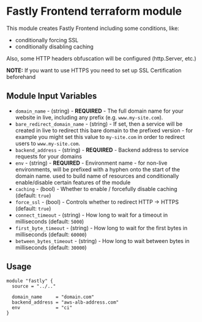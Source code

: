 Fastly Frontend terraform module
================================

This module creates Fastly Frontend including some conditions, like:
- conditionally forcing SSL
- conditionally disabling caching

Also, some HTTP headers obfuscation will be configured (http.Server, etc.)

**NOTE:** If you want to use HTTPS you need to set up SSL Certification beforehand

Module Input Variables
----------------------

- `domain_name` - (string) - **REQUIRED** - The full domain name for your website in live, including any prefix (e.g. `www.my-site.com`).
- `bare_redirect_domain_name` - (string) - If set, then a service will be created in live to redirect this bare domain to the prefixed version - for example you might set this value to `my-site.com` in order to redirect users to `www.my-site.com`.
- `backend_address` - (string) - **REQUIRED** - Backend address to service requests for your domains
- `env` - (string) - **REQUIRED** - Environment name - for non-live environments, will be prefixed with a hyphen onto the start of the domain name. used to build name of resources and conditionally enable/disable certain features of the module
- `caching` - (bool) - Whether to enable / forcefully disable caching (default: `true`)
- `force_ssl` - (bool) - Controls whether to redirect HTTP -> HTTPS (default: `true`)
- `connect_timeout` - (string) - How long to wait for a timeout in milliseconds (default: `5000`)
- `first_byte_timeout` - (string) - How long to wait for the first bytes in milliseconds (default: `60000`)
- `between_bytes_timeout` - (string) - How long to wait between bytes in milliseconds (default: `30000`)

Usage
-----

```hcl
module "fastly" {
  source = "../.."

  domain_name     = "domain.com"
  backend_address = "aws-alb-address.com"
  env             = "ci"
}
```
